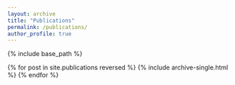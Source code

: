 ```yaml
---
layout: archive
title: "Publications"
permalink: /publications/
author_profile: true
---
```



{% include base_path %}

{% for post in site.publications reversed %}
  {% include archive-single.html %}
{% endfor %}
